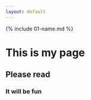 ```yaml
---
layout: default
---
```


{% include 01-name.md %}

# This is my page
## Please read
### It will be fun
